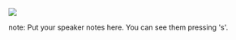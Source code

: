 <!-- ##  connect_flowchart
 -->


![](https://19cac01f-a-62cb3a1a-s-sites.googlegroups.com/site/chengmuaksherlock/figures/lifecycle%20in%20connect.png?attachauth=ANoY7crl7uvrCCuePNB5F6tuC4JeK-freIPUU6ois_ix69_NJ8-N5O7BQRw7B9gmo6NH-17fd0WK2ZT66qMjTcIy4f4qsdWzjdipRCmmb3B97jd5iMSMx-gouCdL1LwyFvUvYIf8bc_r4_yjVwVf_d2cvpNjdlizFCEAEmO1c0m5Kj9hL6P8yHlFGbBf9GlQ_Uh-xKj9SyAZPTX90Pqsveh38Cd7_v3wf9WtkfZ0Wk04iGgvW4iq-DJmEKzm9dsQ6WYqGDwadq28&attredirects=0)

note:
    Put your speaker notes here.
    You can see them pressing 's'.
